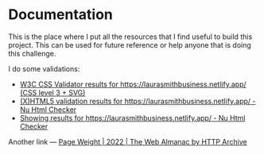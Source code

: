 # Documentation

This is the place where I put all the resources that I find useful to build this project. This can be used for future reference or help anyone that is doing this challenge.

I do some validations:

- [W3C CSS Validator results for https://laurasmithbusiness.netlify.app/ (CSS level 3 + SVG)](https://jigsaw.w3.org/css-validator/validator?uri=https%3A%2F%2Flaurasmithbusiness.netlify.app%2F&profile=css3svg&usermedium=all&warning=1&vextwarning=&lang=en)
- [(X)HTML5 validation results for https://laurasmithbusiness.netlify.app/ - Nu Html Checker](https://html5.validator.nu/?doc=https%3A%2F%2Flaurasmithbusiness.netlify.app%2F)
- [Showing results for https://laurasmithbusiness.netlify.app/ - Nu Html Checker](https://validator.w3.org/nu/?doc=https%3A%2F%2Flaurasmithbusiness.netlify.app%2F)

Another link — [Page Weight | 2022 | The Web Almanac by HTTP Archive](https://almanac.httparchive.org/en/2022/page-weight)
